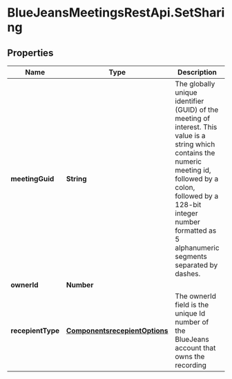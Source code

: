 # BlueJeansMeetingsRestApi.SetSharing

## Properties
Name | Type | Description | Notes
------------ | ------------- | ------------- | -------------
**meetingGuid** | **String** | The globally unique identifier (GUID) of the meeting of interest. This value is a string which contains the numeric meeting id, followed by a colon, followed by a 128-bit integer number formatted as 5 alphanumeric segments separated by dashes. | [optional] 
**ownerId** | **Number** |  | [optional] 
**recepientType** | [**ComponentsrecepientOptions**](ComponentsrecepientOptions.md) | The ownerId field is the unique Id number of the BlueJeans account that owns the recording | [optional] 


